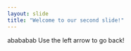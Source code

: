 ```yaml
---
layout: slide
title: "Welcome to our second slide!"
---
```

abababab
Use the left arrow to go back!
